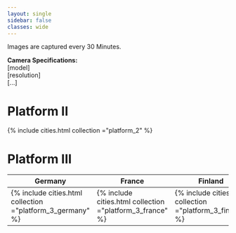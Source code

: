 ```yaml
---
layout: single
sidebar: false
classes: wide
---
```


Images are captured every 30 Minutes.

**Camera Specifications:**  
[model]  
[resolution]  
[...]
  
  
# Platform II

{% include cities.html collection ="platform_2" %}
  
  
# Platform III

| Germany                                                    | France                                                    | Finland                                                    |
|------------------------------------------------------------|-----------------------------------------------------------|------------------------------------------------------------|
| {% include cities.html collection ="platform_3_germany" %} | {% include cities.html collection ="platform_3_france" %} | {% include cities.html collection ="platform_3_finland" %} |





